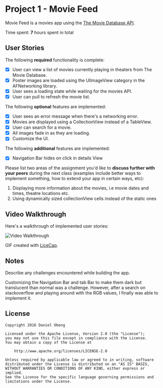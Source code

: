 # Project 1 - Movie Feed

Movie Feed is a movies app using the [The Movie Database API](http://docs.themoviedb.apiary.io/#).

Time spent: **7** hours spent in total

## User Stories

The following **required** functionality is complete:

- [x] User can view a list of movies currently playing in theaters from The Movie Database.
- [x] Poster images are loaded using the UIImageView category in the AFNetworking library.
- [x] User sees a loading state while waiting for the movies API.
- [x] User can pull to refresh the movie list.

The following **optional** features are implemented:

- [x] User sees an error message when there's a networking error.
- [x] Movies are displayed using a CollectionView instead of a TableView.
- [x] User can search for a movie.
- [x] All images fade in as they are loading.
- [x] Customize the UI.

The following **additional** features are implemented:

- [x] Navigation Bar hides on click in details View

Please list two areas of the assignment you'd like to **discuss further with your peers** during the next class (examples include better ways to implement something, how to extend your app in certain ways, etc):
1. Displaying more information about the movies, i.e movie dates and times, theatre locations etc.
2. Using dynamically sized collectionView cells instead of the static ones

## Video Walkthrough 

Here's a walkthrough of implemented user stories:

<img src='http://i.imgur.com/Io23vUK.gifv' title='Video Walkthrough' width='' alt='Video Walkthrough' />

GIF created with [LiceCap](http://www.cockos.com/licecap/).

## Notes

Describe any challenges encountered while building the app.

Customizing the Navigation Bar and tab Bar to make them dark but translucent than normal was a challenge. However, after a search on stackoverflow and playing around with the RGB values, I finally was able to implement it. 

## License

    Copyright 2016 Daniel Obeng

    Licensed under the Apache License, Version 2.0 (the "License");
    you may not use this file except in compliance with the License.
    You may obtain a copy of the License at

        http://www.apache.org/licenses/LICENSE-2.0

    Unless required by applicable law or agreed to in writing, software
    distributed under the License is distributed on an "AS IS" BASIS,
    WITHOUT WARRANTIES OR CONDITIONS OF ANY KIND, either express or implied.
    See the License for the specific language governing permissions and
    limitations under the License.
